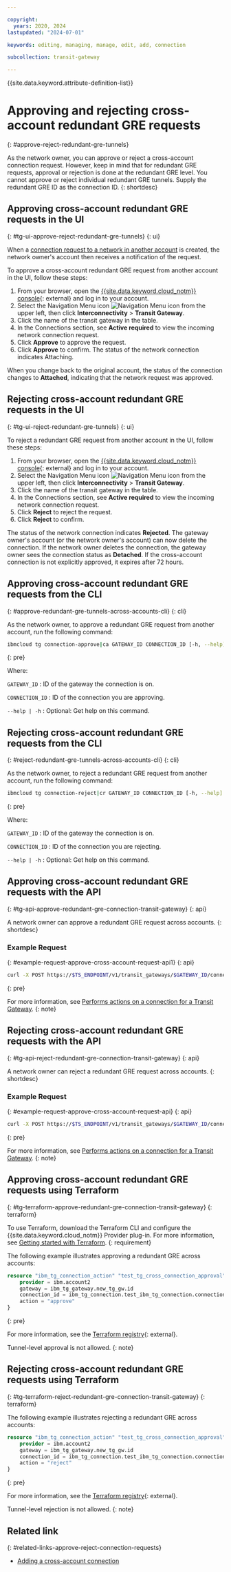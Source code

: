 ```yaml
---

copyright:
  years: 2020, 2024
lastupdated: "2024-07-01"

keywords: editing, managing, manage, edit, add, connection

subcollection: transit-gateway

---
```


{{site.data.keyword.attribute-definition-list}}

# Approving and rejecting cross-account redundant GRE requests
{: #approve-reject-redundant-gre-tunnels}

As the network owner, you can approve or reject a cross-account connection request. However, keep in mind that for redundant GRE requests, approval or rejection is done at the redundant GRE level. You cannot approve or reject individual redundant GRE tunnels. Supply the redundant GRE ID as the connection ID.
{: shortdesc}

## Approving cross-account redundant GRE requests in the UI
{: #tg-ui-approve-reject-redundant-gre-tunnels}
{: ui}

When a [connection request to a network in another account](/docs/transit-gateway?topic=transit-gateway-adding-cross-account-connections&interface=ui) is created, the network owner's account then receives a notification of the request.

To approve a cross-account redundant GRE request from another account in the UI, follow these steps:

1. From your browser, open the [{{site.data.keyword.cloud_notm}} console](/login){: external} and log in to your account.
1. Select the Navigation Menu icon ![Navigation Menu icon](../../icons/icon_hamburger.svg) from the upper left, then click **Interconnectivity** > **Transit Gateway**.
1. Click the name of the transit gateway in the table.
1. In the Connections section, see **Active required** to view the incoming network connection request.
1. Click **Approve** to approve the request.
1. Click **Approve** to confirm. The status of the network connection indicates Attaching.

When you change back to the original account, the status of the connection changes to **Attached**, indicating that the network request was approved.

## Rejecting cross-account redundant GRE requests in the UI
{: #tg-ui-reject-redundant-gre-tunnels}
{: ui}

To reject a redundant GRE request from another account in the UI, follow these steps:

1. From your browser, open the [{{site.data.keyword.cloud_notm}} console](/login){: external} and log in to your account.
1. Select the Navigation Menu icon ![Navigation Menu icon](../../icons/icon_hamburger.svg) from the upper left, then click **Interconnectivity** > **Transit Gateway**.
1. Click the name of the transit gateway in the table.
1. In the Connections section, see **Active required** to view the incoming network connection request.
1. Click **Reject** to reject the request.
1. Click **Reject** to confirm.

The status of the network connection indicates **Rejected**. The gateway owner's account (or the network owner's account) can now delete the connection.  If the network owner deletes the connection, the gateway owner sees the connection status as **Detached**. If the cross-account connection is not explicitly approved, it expires after 72 hours.

## Approving cross-account redundant GRE requests from the CLI
{: #approve-redundant-gre-tunnels-across-accounts-cli}
{: cli}

As the network owner, to approve a redundant GRE request from another account, run the following command:

```sh
ibmcloud tg connection-approve|ca GATEWAY_ID CONNECTION_ID [-h, --help]
```
{: pre}

Where:

`GATEWAY_ID`
:   ID of the gateway the connection is on.

`CONNECTION_ID`
:   ID of the connection you are approving.

`--help | -h`
:   Optional: Get help on this command.

## Rejecting cross-account redundant GRE requests from the CLI
{: #reject-redundant-gre-tunnels-across-accounts-cli}
{: cli}

As the network owner, to reject a redundant GRE request from another account, run the following command:

```sh
ibmcloud tg connection-reject|cr GATEWAY_ID CONNECTION_ID [-h, --help]
```
{: pre}

Where:

`GATEWAY_ID`
:   ID of the gateway the connection is on.

`CONNECTION_ID`
:   ID of the connection you are rejecting.

`--help | -h`
:   Optional: Get help on this command.

## Approving cross-account redundant GRE requests with the API
{: #tg-api-approve-redundant-gre-connection-transit-gateway}
{: api}

A network owner can approve a redundant GRE request across accounts.
{: shortdesc}

### Example Request
{: #example-request-approve-cross-account-request-api1}
{: api}

```sh
curl -X POST https://$TS_ENDPOINT/v1/transit_gateways/$GATEWAY_ID/connections/$CONNECTION_ID/tunnels/$TUNNEL_ID --header "Authorization: Bearer {iam_token}"   --header "Content-Type: application/json"   --data '{ "action": "approve" }'
```
{: pre}

For more information, see [Performs actions on a connection for a Transit Gateway](/apidocs/transit-gateway#create-transit-gateway-connection-actions).
{: note}

## Rejecting cross-account redundant GRE requests with the API
{: #tg-api-reject-redundant-gre-connection-transit-gateway}
{: api}

A network owner can reject a redundant GRE request across accounts.
{: shortdesc}

### Example Request
{: #example-request-approve-cross-account-request-api}
{: api}

```sh
curl -X POST https://$TS_ENDPOINT/v1/transit_gateways/$GATEWAY_ID/connections/$CONNECTION_ID/tunnels/$TUNNEL_ID?version=2020-03-31 --location --header "Authorization: Bearer {iam_token}" --header "Content-Type: application/json" --data '{ "action": "reject" }'
```
{: pre}

For more information, see [Performs actions on a connection for a Transit Gateway](/apidocs/transit-gateway#create-transit-gateway-connection-actions).
{: note}

## Approving cross-account redundant GRE requests using Terraform
{: #tg-terraform-approve-redundant-gre-connection-transit-gateway}
{: terraform}

To use Terraform, download the Terraform CLI and configure the {{site.data.keyword.cloud_notm}} Provider plug-in. For more information, see [Getting started with Terraform](/docs/ibm-cloud-provider-for-terraform?topic=ibm-cloud-provider-for-terraform-getting-started).
{: requirement}

The following example illustrates approving a redundant GRE across accounts:

```terraform
resource "ibm_tg_connection_action" "test_tg_cross_connection_approval" {
    provider = ibm.account2
    gateway = ibm_tg_gateway.new_tg_gw.id
    connection_id = ibm_tg_connection.test_ibm_tg_connection.connection_id
    action = "approve"
}
```
{: pre}

For more information, see the [Terraform registry](https://registry.terraform.io/providers/IBM-Cloud/ibm/latest/docs/resources/tg_connection_actions){: external}.

Tunnel-level approval is not allowed.
{: note}

## Rejecting cross-account redundant GRE requests using Terraform
{: #tg-terraform-reject-redundant-gre-connection-transit-gateway}
{: terraform}

The following example illustrates rejecting a redundant GRE across accounts:

```terraform
resource "ibm_tg_connection_action" "test_tg_cross_connection_approval" {
    provider = ibm.account2
    gateway = ibm_tg_gateway.new_tg_gw.id
    connection_id = ibm_tg_connection.test_ibm_tg_connection.connection_id
    action = "reject"
}
```
{: pre}

For more information, see the [Terraform registry](https://registry.terraform.io/providers/IBM-Cloud/ibm/latest/docs/resources/tg_connection_actions){: external}.

Tunnel-level rejection is not allowed.
{: note}

## Related link
{: #related-links-approve-reject-connection-requests}

* [Adding a cross-account connection](/docs/transit-gateway?topic=transit-gateway-adding-cross-account-connections&interface=ui)
